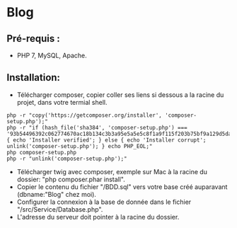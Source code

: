 # Blog

## Pré-requis : 

* PHP 7, MySQL, Apache.

## Installation:

* Télécharger composer, copier coller ses liens si dessous a la racine du projet, dans votre termial shell.
```
php -r "copy('https://getcomposer.org/installer', 'composer-setup.php');"
php -r "if (hash_file('sha384', 'composer-setup.php') === '93b54496392c062774670ac18b134c3b3a95e5a5e5c8f1a9f115f203b75bf9a129d5daa8ba6a13e2cc8a1da0806388a8') { echo 'Installer verified'; } else { echo 'Installer corrupt'; unlink('composer-setup.php'); } echo PHP_EOL;"
php composer-setup.php
php -r "unlink('composer-setup.php');"
```

* Télécharger twig avec composer, exemple sur Mac à la racine du dossier: "php composer.phar install".
* Copier le contenu du fichier "/BDD.sql" vers votre base créé auparavant (dbname:"Blog" chez moi).
* Configurer la connexion à la base de donnée dans le fichier "/src/Service/Database.php".
* L'adresse du serveur doit pointer à la racine du dossier.
